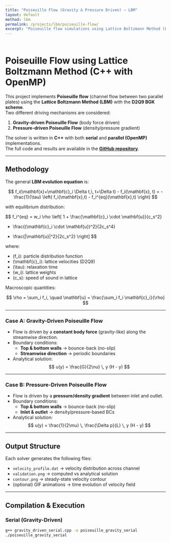 ```yaml
---
title: "Poiseuille Flow (Gravity & Pressure Driven) — LBM"
layout: default
method: lbm
permalink: /projects/lbm/poiseuille-flow/
excerpt: "Poiseuille flow simulations using Lattice Boltzmann Method (LBM): gravity-driven and pressure-driven variants."
---
```


<div style="padding-top: 7px;"></div>

# Poiseuille Flow using Lattice Boltzmann Method (C++ with OpenMP)

This project implements **Poiseuille flow** (channel flow between two parallel plates) using the **Lattice Boltzmann Method (LBM)** with the **D2Q9 BGK scheme**.  
Two different driving mechanisms are considered:  

1. **Gravity-driven Poiseuille Flow** (body force driven)  
2. **Pressure-driven Poiseuille Flow** (density/pressure gradient)  

The solver is written in **C++** with both **serial** and **parallel (OpenMP)** implementations.  
The full code and results are available in the [**GitHub repository**](https://github.com/AdityaJaiswal17/Lattice_Boltzmann_Method/tree/main/PoisuelleFlow).  

---

## Methodology

The general **LBM evolution equation** is:  

$$
f_i(\mathbf{x}+\mathbf{c}_i \Delta t,\, t+\Delta t) - f_i(\mathbf{x}, t)
= -\frac{1}{\tau} \left( f_i(\mathbf{x},t) - f_i^{eq}(\mathbf{x},t) \right)
$$  

with equilibrium distribution:  

$$
f_i^{eq} = w_i \rho \left[ 1 + \frac{\mathbf{c}_i \cdot \mathbf{u}}{c_s^2}
+ \frac{(\mathbf{c}_i \cdot \mathbf{u})^2}{2c_s^4}
- \frac{|\mathbf{u}|^2}{2c_s^2} \right]
$$  

where:  
- \(f_i\): particle distribution function  
- \(\mathbf{c}_i\): lattice velocities (D2Q9)  
- \(\tau\): relaxation time  
- \(w_i\): lattice weights  
- \(c_s\): speed of sound in lattice  

Macroscopic quantities:  

$$
\rho = \sum_i f_i, \quad 
\mathbf{u} = \frac{\sum_i f_i \mathbf{c}_i}{\rho}
$$  

---

### Case A: Gravity-Driven Poiseuille Flow  

- Flow is driven by a **constant body force** (gravity-like) along the streamwise direction.  
- Boundary conditions:  
  - **Top & bottom walls** → bounce-back (no-slip)  
  - **Streamwise direction** → periodic boundaries  
- Analytical solution:  
  $$
  u(y) = \frac{G}{2\nu} \, y (H - y)
  $$  

---

### Case B: Pressure-Driven Poiseuille Flow  

- Flow is driven by a **pressure/density gradient** between inlet and outlet.  
- Boundary conditions:  
  - **Top & bottom walls** → bounce-back (no-slip)  
  - **Inlet & outlet** → density/pressure-based BCs  
- Analytical solution:  
  $$
  u(y) = \frac{1}{2\mu} \, \frac{\Delta p}{L} \, y (H - y)
  $$  

---

## Output Structure  

Each solver generates the following files:  

- `velocity_profile.dat` → velocity distribution across channel  
- `validation.png` → computed vs analytical solution  
- `contour.png` → steady-state velocity contour  
- (optional) GIF animations → time evolution of velocity field  

---

## Compilation & Execution  

### Serial (Gravity-Driven)  
```bash
g++ gravity_driven_serial.cpp -o poiseuille_gravity_serial
./poiseuille_gravity_serial
